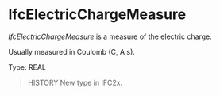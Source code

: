 # IfcElectricChargeMeasure

_IfcElectricChargeMeasure_ is a measure of the electric charge.
<!-- end of short definition -->

Usually measured in Coulomb (C, A s).

Type: REAL

> HISTORY New type in IFC2x.
